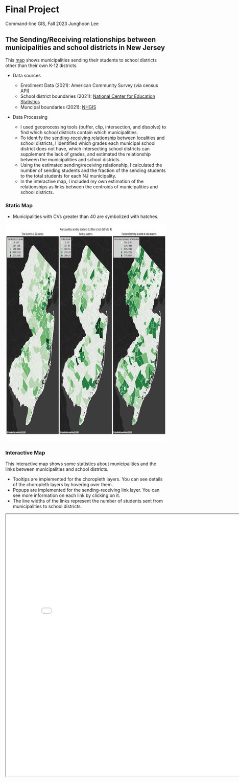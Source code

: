 # Final Project
Command-line GIS, Fall 2023
Junghoon Lee

## The Sending/Receiving relationships between municipalities and school districts in New Jersey
This [map](school_districts_sending_receiving.html) shows municipalities sending their students to school districts other than their own K-12 districts.

- Data sources
  - Enrollment Data (2021): American Community Survey (via census API)
  - School district boundaries (2021): [National Center for Education Statistics](https://nces.ed.gov/programs/edge/Geographic/DistrictBoundaries)
  - Muncipal boundaries (2021): [NHGIS](https://www.nhgis.org/gis-files)
  
- Data Processing
  - I used geoprocessing tools (buffer, clip, intersection, and dissolve) to find which school districts contain which municipalities.
  - To identify the [sending-receiving relationship](https://en.wikipedia.org/wiki/Sending/receiving_relationship#:~:text=A%20sending%2Freceiving%20relationship%20is,part%20of%20a%20historical%20relationship.) between localities and school districts, I identified which grades each municipal school district does not have, which intersecting school districts can supplement the lack of grades, and estimated the relationship between the municipalities and school districts.
  - Using the estimated sending/receiving relationship, I calculated the number of sending students and the fraction of the sending students to the total students for each NJ municipality.
  - In the interactive map, I included my own estimation of the relationships as links between the centroids of municipalities and school districts.

### Static Map
- Municipalities with CVs greater than 40 are symbolized with hatches.
<img src = "static.png" width ="1538" height ="680">

### Interactive Map
This interactive map shows some statistics about municipalities and the links between municipalities and school districts.
- Tooltips are implemented for the choropleth layers. You can see details of the choropleth layers by hovering over them.
- Popups are implemented for the sending-receiving link layer. You can see more information on each link by clicking on it.
- The line widths of the links represent the number of students sent from municipalities to school districts.
<iframe src = 'school_districts_sending_receiving.html' width = 820 height = 820> </iframe>
